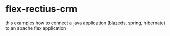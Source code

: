 flex-rectius-crm
================

this examples how to connect a java application (blazeds, spring, hibernate) to an apache flex application
